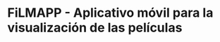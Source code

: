 <!DOCTYPE html>
<html>
<head>
	<meta charset="utf-8">
	<title>YAMISERE</title>
	<script src="app.js"></script>
</head>

<body>
<h1>FiLMAPP - Aplicativo móvil para la visualización de las películas </h1>
</body>

</html>
